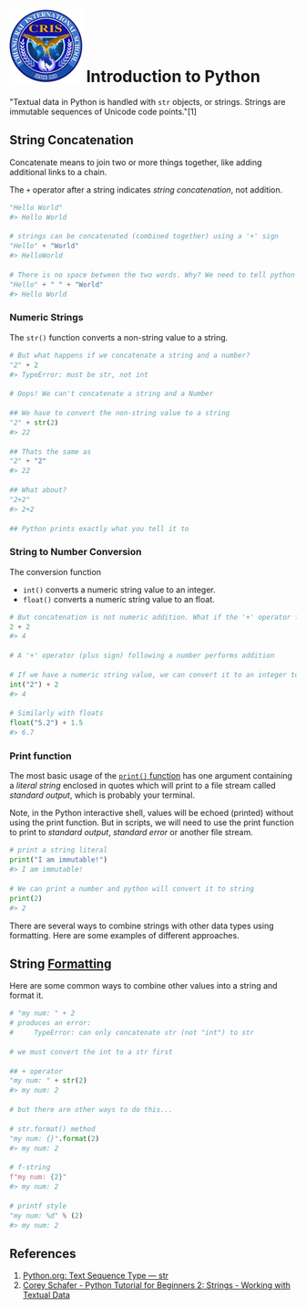 # ![Chiang Rai International School](images/logo.png?raw=true) Introduction to Python

"Textual data in Python is handled with `str` objects, or strings. Strings are immutable sequences of Unicode code points."[1]

## String Concatenation

Concatenate means to join two or more things together, like adding additional links to a chain.

The `+` operator after a string indicates *string concatenation*, not addition.

```python
"Hello World"
#> Hello World

# strings can be concatenated (combined together) using a '+' sign
"Hello" + "World"
#> HelloWorld

# There is no space between the two words. Why? We need to tell python to print a space
"Hello" + " " + "World"
#> Hello World
```

### Numeric Strings

The `str()` function converts a non-string value to a string.

```python
# But what happens if we concatenate a string and a number?
"2" + 2
#> TypeError: must be str, not int

# Oops! We can't concatenate a string and a Number

## We have to convert the non-string value to a string
"2" + str(2)
#> 22

## Thats the same as
"2" + "2"
#> 22

## What about?
"2+2"
#> 2+2

## Python prints exactly what you tell it to
```

### String to Number Conversion

The conversion function

* `int()` converts a numeric string value to an integer.
* `float()` converts a numeric string value to an float.

```python
# But concatenation is not numeric addition. What if the '+' operator follows a number?
2 + 2
#> 4

# A '+' operator (plus sign) following a number performs addition

# If we have a numeric string value, we can convert it to an integer to do addition
int("2") + 2
#> 4

# Similarly with floats
float("5.2") + 1.5
#> 6.7
```

### Print function

The most basic usage of the [`print()` function](https://docs.python.org/3/library/functions.html#print) has one argument containing a *literal string* enclosed in quotes which will print to a file stream called *standard output*, which is probably your terminal.

Note, in the Python interactive shell, values will be echoed (printed) without using the print function. But in scripts, we will need to use the print function to print to *standard output*, *standard error* or another file stream.

```python
# print a string literal 
print("I am immutable!")
#> I am immutable!

# We can print a number and python will convert it to string
print(2)
#> 2
```

There are several ways to combine strings with other data types using formatting. Here are some examples of different approaches.

## String [Formatting](https://docs.python.org/3/library/string.html#format-string-syntax)

Here are some common ways to combine other values into a string and format it.

```python
# "my num: " + 2
# produces an error:
#     TypeError: can only concatenate str (not "int") to str

# we must convert the int to a str first

## + operator
"my num: " + str(2)
#> my num: 2

# but there are other ways to do this...

# str.format() method
"my num: {}".format(2)
#> my num: 2

# f-string
f"my num: {2}"
#> my num: 2

# printf style
"my num: %d" % (2)
#> my num: 2
```

## References

1. [Python.org: Text Sequence Type — str](https://docs.python.org/3/library/stdtypes.html#textseq)
2. [Corey Schafer - Python Tutorial for Beginners 2: Strings - Working with Textual Data](https://www.youtube.com/watch?v=k9TUPpGqYTo&list=PL-osiE80TeTt2d9bfVyTiXJA-UTHn6WwU)
